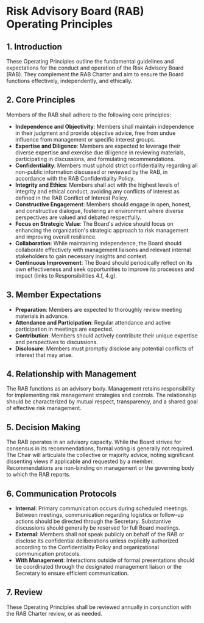 # Risk Advisory Board (RAB) Operating Principles

## 1. Introduction

These Operating Principles outline the fundamental guidelines and expectations for the conduct and operation of the Risk Advisory Board (RAB). They complement the RAB Charter and aim to ensure the Board functions effectively, independently, and ethically.

## 2. Core Principles

Members of the RAB shall adhere to the following core principles:

- **Independence and Objectivity**: Members shall maintain independence in their judgment and provide objective advice, free from undue influence from management or specific interest groups.
- **Expertise and Diligence**: Members are expected to leverage their diverse expertise and exercise due diligence in reviewing materials, participating in discussions, and formulating recommendations.
- **Confidentiality**: Members must uphold strict confidentiality regarding all non-public information discussed or reviewed by the RAB, in accordance with the RAB Confidentiality Policy.
- **Integrity and Ethics**: Members shall act with the highest levels of integrity and ethical conduct, avoiding any conflicts of interest as defined in the RAB Conflict of Interest Policy.
- **Constructive Engagement**: Members should engage in open, honest, and constructive dialogue, fostering an environment where diverse perspectives are valued and debated respectfully.
- **Focus on Strategic Value**: The Board's advice should focus on enhancing the organization's strategic approach to risk management and improving overall resilience.
- **Collaboration**: While maintaining independence, the Board should collaborate effectively with management liaisons and relevant internal stakeholders to gain necessary insights and context.
- **Continuous Improvement**: The Board should periodically reflect on its own effectiveness and seek opportunities to improve its processes and impact (links to Responsibilities 4.f, 4.g).

## 3. Member Expectations

- **Preparation**: Members are expected to thoroughly review meeting materials in advance.
- **Attendance and Participation**: Regular attendance and active participation in meetings are expected.
- **Contribution**: Members should actively contribute their unique expertise and perspectives to discussions.
- **Disclosure**: Members must promptly disclose any potential conflicts of interest that may arise.

## 4. Relationship with Management

The RAB functions as an advisory body. Management retains responsibility for implementing risk management strategies and controls. The relationship should be characterized by mutual respect, transparency, and a shared goal of effective risk management.

## 5. Decision Making

The RAB operates in an advisory capacity. While the Board strives for consensus in its recommendations, formal voting is generally not required. The Chair will articulate the collective or majority advice, noting significant dissenting views if applicable and requested by a member. Recommendations are non-binding on management or the governing body to which the RAB reports.

## 6. Communication Protocols

- **Internal**: Primary communication occurs during scheduled meetings. Between meetings, communication regarding logistics or follow-up actions should be directed through the Secretary. Substantive discussions should generally be reserved for full Board meetings.
- **External**: Members shall not speak publicly on behalf of the RAB or disclose its confidential deliberations unless explicitly authorized according to the Confidentiality Policy and organizational communication protocols.
- **With Management**: Interactions outside of formal presentations should be coordinated through the designated management liaison or the Secretary to ensure efficient communication.

## 7. Review

These Operating Principles shall be reviewed annually in conjunction with the RAB Charter review, or as needed. 